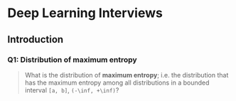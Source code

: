 <!-- ---
hide:
  - navigation # Hide navigation
  - toc        # Hide table of contents
--- -->

# Deep Learning Interviews

<!-- ######################################################################################################### -->

## Introduction

### Q1: Distribution of maximum entropy

> What is the distribution of **maximum entropy**; i.e. the distribution that has the maximum entropy among all distributions in a bounded interval `[a, b]`, `(-\inf, +\inf)`?

<!-- In a bounded interval `[a, b]`, the **UNIFORM DISTRIBUTION** has the maximum entropy. The variance of the Uniform Distribution $\mathcal{U}(a, b)$ is $\square{(\sigma)} = \square{(b-a)}/12$. 
Therefore, the maximum entropy in a bounded interval `[a, b]` is $$\frac{\log(12)}{2} + \log(\sigma)$$ -->